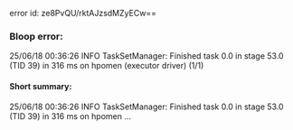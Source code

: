error id: ze8PvQU/rktAJzsdMZyECw==
### Bloop error:

25/06/18 00:36:26 INFO TaskSetManager: Finished task 0.0 in stage 53.0 (TID 39) in 316 ms on hpomen (executor driver) (1/1)
#### Short summary: 

25/06/18 00:36:26 INFO TaskSetManager: Finished task 0.0 in stage 53.0 (TID 39) in 316 ms on hpomen ...